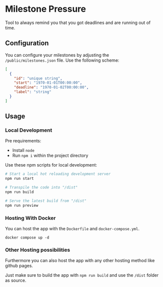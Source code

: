 # Milestone Pressure

Tool to always remind you that you got deadlines and are running out of time.

## Configuration

You can configure your milestones by adjusting the `/public/milestones.json` file.
Use the following scheme:

```json
[
  {
    "id": "unique string",
    "start": "1970-01-01T00:00:00",
    "deadline": "1970-01-02T00:00:00",
    "label": "string"
  }
]
```

## Usage

### Local Development

Pre requirements:

- Install `node`
- Run `npm i` within the project directory

Use these npm scripts for local development:

```bash
# Start a local hot reloading development server
npm run start

# Transpile the code into "/dist"
npm run build

# Serve the latest build from "/dist"
npm run preview
```

### Hosting With Docker

You can host the app with the `Dockerfile` and `docker-compose.yml`.

```shell
docker compose up -d
```

### Other Hosting possibilities

Furthermore you can also host the app with any other hosting method like github pages.

Just make sure to build the app with `npm run build` and use the `/dist` folder as source.
